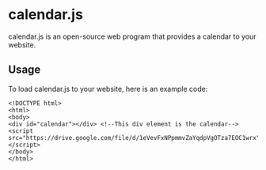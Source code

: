 # calendar.js
calendar.js is an open-source web program that provides a calendar to your website.

## Usage
To load calendar.js to your website, here is an example code:
```
<!DOCTYPE html>
<html>
<body>
<div id="calendar"></div> <!--This div element is the calendar-->
<script src="https://drive.google.com/file/d/1eVevFxNPpmmvZaYqdpVgOTza7EOC1wrx">setCalendar()</script>
</body>
</html>
```
